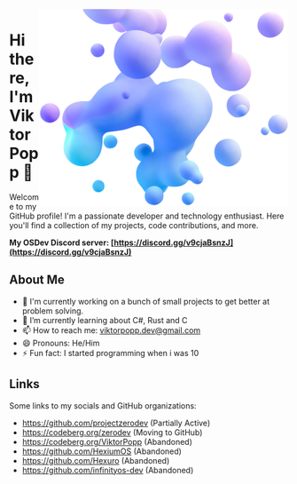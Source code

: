 <img align="right" width="450" src="bubbles.webp">

# Hi there, I'm Viktor Popp 👋

Welcome to my GitHub profile! I'm a passionate developer and technology
enthusiast. Here you'll find a collection of my projects, code contributions,
and more.

**My OSDev Discord server:
[https://discord.gg/v9cjaBsnzJ](https://discord.gg/v9cjaBsnzJ)**

## About Me

* 🔭 I'm currently working on a bunch of small projects to get better at problem solving.
* 🌱 I’m currently learning about C#, Rust and C
* 📫 How to reach me: viktorpopp.dev@gmail.com
* 😄 Pronouns: He/Him
* ⚡ Fun fact: I started programming when i was 10

## Links

Some links to my socials and GitHub organizations:

* https://github.com/projectzerodev (Partially Active)
* https://codeberg.org/zerodev (Moving to GitHub)
* https://codeberg.org/ViktorPopp (Abandoned)
* https://github.com/HexiumOS (Abandoned)
* https://github.com/Hexuro (Abandoned)
* https://github.com/infinityos-dev (Abandoned)
